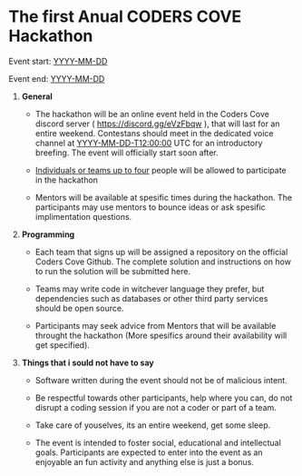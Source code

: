 # The first Anual CODERS COVE Hackathon

Event start: <ins>YYYY-MM-DD</ins>

Event end: <ins>YYYY-MM-DD</ins>

1. **General**
    * The hackathon will be an online event held in the Coders Cove discord server ( https://discord.gg/eVzFbqw ), that will last for an entire weekend. Contestans should meet in the dedicated voice channel at <ins>YYYY-MM-DD-T12:00:00</ins> UTC for an introductory breefing. The event will officially start soon after.

    * <ins>Individuals or teams up to four</ins> people will be allowed to participate in the hackathon

    * Mentors will be available at spesific times during the hackathon. The participants may use mentors to bounce ideas or ask spesific implimentation questions.

   
2. **Programming**
    * Each team that signs up will be assigned a repository on the official Coders Cove Github. The complete solution and instructions on how to run the solution will be submitted here.

    * Teams may write code in witchever language they prefer, but dependencies such as databases or other third party services should be open source.

    * Participants may seek advice from Mentors that will be available throught the hackathon (More spesifics around their availability will get specified).


3. **Things that i sould not have to say**

    * Software written during the event should not be of malicious intent.
    * Be respectful towards other participants, help where you can, do not disrupt a coding session if you are not a coder or part of a team.
    * Take care of youselves, its an entire weekend, get some sleep.

    * The event is intended to foster social, educational and intellectual goals. Participants are expected to enter into the event as an enjoyable an fun activity and anything else is just a bonus.